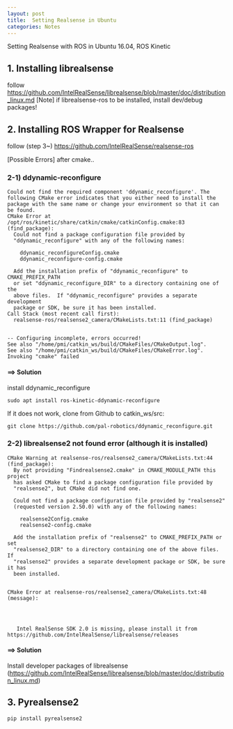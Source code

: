 ```yaml
---
layout: post
title:  Setting Realsense in Ubuntu
categories: Notes
---
```


Setting Realsense with ROS in Ubuntu 16.04, ROS Kinetic 

## 1. Installing librealsense
follow
https://github.com/IntelRealSense/librealsense/blob/master/doc/distribution_linux.md
[Note] if librealsense-ros to be installed, install dev/debug packages!

## 2. Installing ROS Wrapper for Realsense
follow (step 3~)
https://github.com/IntelRealSense/realsense-ros

[Possible Errors] after cmake..
### 2-1) ddynamic-reconfigure
```
Could not find the required component 'ddynamic_reconfigure'. The following CMake error indicates that you either need to install the package with the same name or change your environment so that it can be found.
CMake Error at /opt/ros/kinetic/share/catkin/cmake/catkinConfig.cmake:83 (find_package):
  Could not find a package configuration file provided by
  "ddynamic_reconfigure" with any of the following names:

    ddynamic_reconfigureConfig.cmake
    ddynamic_reconfigure-config.cmake

  Add the installation prefix of "ddynamic_reconfigure" to CMAKE_PREFIX_PATH
  or set "ddynamic_reconfigure_DIR" to a directory containing one of the
  above files.  If "ddynamic_reconfigure" provides a separate development
  package or SDK, be sure it has been installed.
Call Stack (most recent call first):
  realsense-ros/realsense2_camera/CMakeLists.txt:11 (find_package)


-- Configuring incomplete, errors occurred!
See also "/home/pmi/catkin_ws/build/CMakeFiles/CMakeOutput.log".
See also "/home/pmi/catkin_ws/build/CMakeFiles/CMakeError.log".
Invoking "cmake" failed
```
#### ==> Solution
install ddynamic_reconfigure
```
sudo apt install ros-kinetic-ddynamic-reconfigure
```
If it does not work, clone from Github to catkin_ws/src:
```
git clone https://github.com/pal-robotics/ddynamic_reconfigure.git
```


### 2-2) librealsense2 not found error (although it is installed)
```
CMake Warning at realsense-ros/realsense2_camera/CMakeLists.txt:44 (find_package):
  By not providing "Findrealsense2.cmake" in CMAKE_MODULE_PATH this project
  has asked CMake to find a package configuration file provided by
  "realsense2", but CMake did not find one.

  Could not find a package configuration file provided by "realsense2"
  (requested version 2.50.0) with any of the following names:

    realsense2Config.cmake
    realsense2-config.cmake

  Add the installation prefix of "realsense2" to CMAKE_PREFIX_PATH or set
  "realsense2_DIR" to a directory containing one of the above files.  If
  "realsense2" provides a separate development package or SDK, be sure it has
  been installed.


CMake Error at realsense-ros/realsense2_camera/CMakeLists.txt:48 (message):
  

  

   Intel RealSense SDK 2.0 is missing, please install it from https://github.com/IntelRealSense/librealsense/releases
```
#### ==> Solution

Install developer packages of librealsense (https://github.com/IntelRealSense/librealsense/blob/master/doc/distribution_linux.md)


## 3. Pyrealsense2
```
pip install pyrealsense2
```
